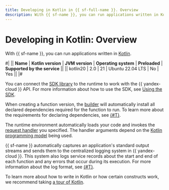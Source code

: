 ```yaml
---
title: Developing in Kotlin in {{ sf-full-name }}. Overview
description: With {{ sf-name }}, you can run applications written in Kotlin. The service provides the runtime environment with Kotlin 2.0 and Ubuntu 22.04 LTS.
---
```


# Developing in Kotlin: Overview

With {{ sf-name }}, you can run applications written in [Kotlin](https://kotlinlang.org/docs/home.html).

#|
|| **Name** | **Kotlin version** | **JVM version** | **Operating system** | **Preloaded** | **Supported by the service** ||
|| kotlin20 | 2.0 | 21 | Ubuntu 22.04 LTS | No | Yes ||
|#

You can connect the [SDK library](https://github.com/yandex-cloud/java-sdk) to the runtime to work with the {{ yandex-cloud }} API. For more information about how to use the SDK, see [Using the SDK](sdk.md).

When creating a function version, the [builder](../../concepts/builder.md) will automatically install all declared dependencies required for the function to run. To learn more about the requirements for declaring dependencies, see [{#T}](dependencies.md).

The runtime environment automatically loads your code and invokes the [request handler](handler.md) you specified. The handler arguments depend on the [Kotlin programming model](model/index.md) being used.

{{ sf-name }} automatically captures an application's standard output streams and sends them to the centralized logging system in {{ yandex-cloud }}. This system also logs service records about the start and end of each function and any errors that occur during its execution. For more information about the log format, see [{#T}](logging.md).

To learn more about how to write in Kotlin or how certain constructs work, we recommend taking [a tour of Kotlin](https://kotlinlang.org/docs/kotlin-tour-welcome.html).
